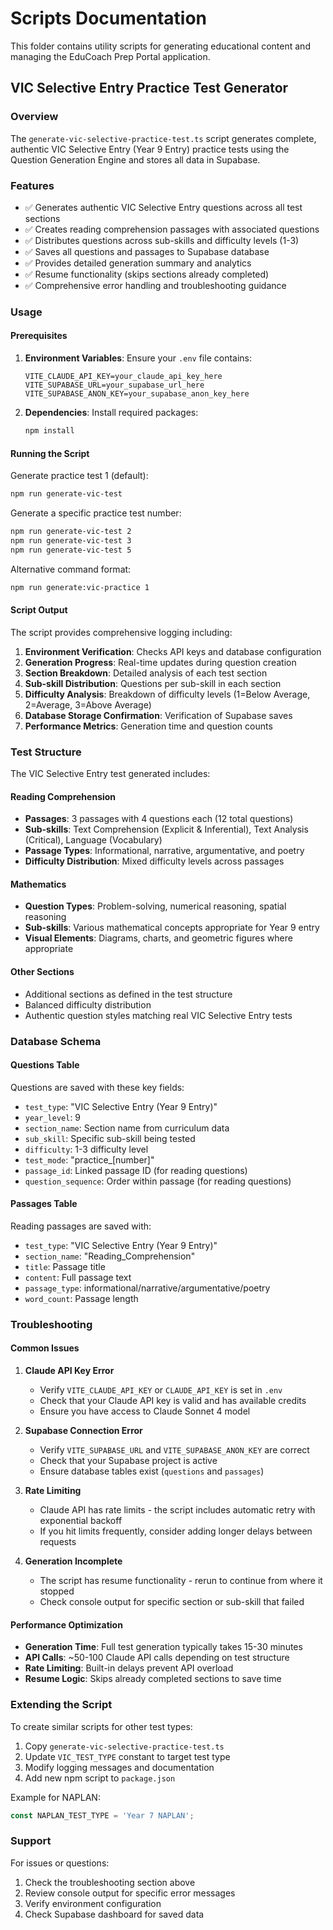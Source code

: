 # Scripts Documentation

This folder contains utility scripts for generating educational content and managing the EduCoach Prep Portal application.

## VIC Selective Entry Practice Test Generator

### Overview
The `generate-vic-selective-practice-test.ts` script generates complete, authentic VIC Selective Entry (Year 9 Entry) practice tests using the Question Generation Engine and stores all data in Supabase.

### Features
- ✅ Generates authentic VIC Selective Entry questions across all test sections
- ✅ Creates reading comprehension passages with associated questions  
- ✅ Distributes questions across sub-skills and difficulty levels (1-3)
- ✅ Saves all questions and passages to Supabase database
- ✅ Provides detailed generation summary and analytics
- ✅ Resume functionality (skips sections already completed)
- ✅ Comprehensive error handling and troubleshooting guidance

### Usage

#### Prerequisites
1. **Environment Variables**: Ensure your `.env` file contains:
   ```env
   VITE_CLAUDE_API_KEY=your_claude_api_key_here
   VITE_SUPABASE_URL=your_supabase_url_here
   VITE_SUPABASE_ANON_KEY=your_supabase_anon_key_here
   ```

2. **Dependencies**: Install required packages:
   ```bash
   npm install
   ```

#### Running the Script

Generate practice test 1 (default):
```bash
npm run generate-vic-test
```

Generate a specific practice test number:
```bash
npm run generate-vic-test 2
npm run generate-vic-test 3
npm run generate-vic-test 5
```

Alternative command format:
```bash
npm run generate:vic-practice 1
```

#### Script Output

The script provides comprehensive logging including:

1. **Environment Verification**: Checks API keys and database configuration
2. **Generation Progress**: Real-time updates during question creation
3. **Section Breakdown**: Detailed analysis of each test section
4. **Sub-skill Distribution**: Questions per sub-skill in each section
5. **Difficulty Analysis**: Breakdown of difficulty levels (1=Below Average, 2=Average, 3=Above Average)
6. **Database Storage Confirmation**: Verification of Supabase saves
7. **Performance Metrics**: Generation time and question counts

### Test Structure

The VIC Selective Entry test generated includes:

#### Reading Comprehension
- **Passages**: 3 passages with 4 questions each (12 total questions)
- **Sub-skills**: Text Comprehension (Explicit & Inferential), Text Analysis (Critical), Language (Vocabulary)
- **Passage Types**: Informational, narrative, argumentative, and poetry
- **Difficulty Distribution**: Mixed difficulty levels across passages

#### Mathematics
- **Question Types**: Problem-solving, numerical reasoning, spatial reasoning
- **Sub-skills**: Various mathematical concepts appropriate for Year 9 entry
- **Visual Elements**: Diagrams, charts, and geometric figures where appropriate

#### Other Sections
- Additional sections as defined in the test structure
- Balanced difficulty distribution
- Authentic question styles matching real VIC Selective Entry tests

### Database Schema

#### Questions Table
Questions are saved with these key fields:
- `test_type`: "VIC Selective Entry (Year 9 Entry)"
- `year_level`: 9
- `section_name`: Section name from curriculum data
- `sub_skill`: Specific sub-skill being tested
- `difficulty`: 1-3 difficulty level
- `test_mode`: "practice_[number]"
- `passage_id`: Linked passage ID (for reading questions)
- `question_sequence`: Order within passage (for reading questions)

#### Passages Table  
Reading passages are saved with:
- `test_type`: "VIC Selective Entry (Year 9 Entry)"
- `section_name`: "Reading_Comprehension"
- `title`: Passage title
- `content`: Full passage text
- `passage_type`: informational/narrative/argumentative/poetry
- `word_count`: Passage length

### Troubleshooting

#### Common Issues

1. **Claude API Key Error**
   - Verify `VITE_CLAUDE_API_KEY` or `CLAUDE_API_KEY` is set in `.env`
   - Check that your Claude API key is valid and has available credits
   - Ensure you have access to Claude Sonnet 4 model

2. **Supabase Connection Error**
   - Verify `VITE_SUPABASE_URL` and `VITE_SUPABASE_ANON_KEY` are correct
   - Check that your Supabase project is active
   - Ensure database tables exist (`questions` and `passages`)

3. **Rate Limiting**
   - Claude API has rate limits - the script includes automatic retry with exponential backoff
   - If you hit limits frequently, consider adding longer delays between requests

4. **Generation Incomplete**
   - The script has resume functionality - rerun to continue from where it stopped
   - Check console output for specific section or sub-skill that failed

#### Performance Optimization

- **Generation Time**: Full test generation typically takes 15-30 minutes
- **API Calls**: ~50-100 Claude API calls depending on test structure  
- **Rate Limiting**: Built-in delays prevent API overload
- **Resume Logic**: Skips already completed sections to save time

### Extending the Script

To create similar scripts for other test types:

1. Copy `generate-vic-selective-practice-test.ts`
2. Update `VIC_TEST_TYPE` constant to target test type
3. Modify logging messages and documentation
4. Add new npm script to `package.json`

Example for NAPLAN:
```typescript
const NAPLAN_TEST_TYPE = 'Year 7 NAPLAN';
```

### Support

For issues or questions:
1. Check the troubleshooting section above
2. Review console output for specific error messages
3. Verify environment configuration
4. Check Supabase dashboard for saved data 